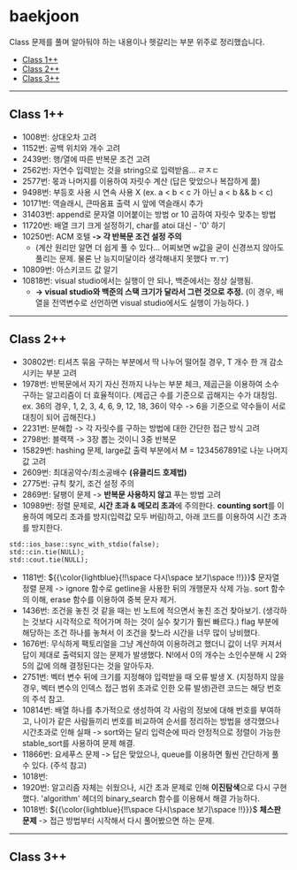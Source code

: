 # baekjoon
Class 문제를 풀며 알아둬야 하는 내용이나 헷갈리는 부분 위주로 정리했습니다. 
- [Class 1++](#class-1)
- [Class 2++](#class-2)
- [Class 3++](#class-3)

---

## Class 1++
- 1008번: 상대오차 고려
- 1152번: 공백 위치와 개수 고려
- 2439번: 행/열에 따른 반복문 조건 고려
- 2562번: 자연수 입력받는 것을 string으로 입력받음... ㄹㅈㄷ
- 2577번: 몫과 나머지를 이용하여 자릿수 계산 (답은 맞았으나 복잡하게 풂)
- 9498번: 부등호 사용 시 연속 사용 X (ex. a < b < c 가 아닌 a < b && b < c)
- 10171번: 역슬래시, 큰따옴표 출력 시 앞에 역슬래시 추가
- 31403번: append로 문자열 이어붙이는 방법 or 10 곱하여 자릿수 맞추는 방법
- 11720번: 배열 크기 크게 설정하기, char를 atoi 대신 - '0' 하기
- 10250번: ACM 호텔 **-> 각 반복문 조건 설정 주의**
    - (계산 원리만 알면 더 쉽게 풀 수 있다... 어찌보면 w값을 굳이 신경쓰지 않아도 풀리는 문제. 물론 난 능지미달이라 생각해내지 못했다 ㅠ.ㅜ)
- 10809번: 아스키코드 값 알기
- 10818번: visual studio에서는 실행이 안 되나, 백준에서는 정상 실행됨. 
    - **-> visual studio와 백준의 스택 크기가 달라서 그런 것으로 추정.** (이 경우, 배열을 전역변수로 선언하면 visual studio에서도 실행이 가능하다. )

---

## Class 2++
- 30802번: 티셔츠 묶음 구하는 부분에서 딱 나누어 떨어질 경우, T 개수 한 개 감소시키는 부분 고려
- 1978번: 반복문에서 자기 자신 전까지 나누는 부분 체크, 제곱근을 이용하여 소수 구하는 알고리즘이 더 효율적이다. (제곱근 수를 기준으로 곱해지는 수가 대칭임. ex. 36의 경우, 1, 2, 3, 4, 6, 9, 12, 18, 36이 약수 -> 6을 기준으로 약수들이 서로 대칭이 되어 곱해진다.)
- 2231번: 분해합 -> 각 자릿수를 구하는 방법에 대한 간단한 접근 방식 고려
- 2798번: 블랙잭 -> 3장 뽑는 것이니 3중 반복문
- 15829번: hashing 문제, large값 출력 부분에서 M = 1234567891로 나눈 나머지 값 고려
- 2609번: 최대공약수/최소공배수 **(유클리드 호제법)**
- 2775번: 규칙 찾기, 조건 설정 주의
- 2869번: 달팽이 문제 -> **반복문 사용하지 않고** 푸는 방법 고려
- 10989번: 정렬 문제로, **시간 초과 & 메모리 초과**에 주의한다. **counting sort**를 이용하여 메모리 초과를 방지(입력값 모두 버림)하고, 아래 코드를 이용하여 시간 초과를 방지한다.
```
std::ios_base::sync_with_stdio(false);
std::cin.tie(NULL);
std::cout.tie(NULL);
```
- 1181번: ${{\color{lightblue}{!!\space 다시\space 보기\space !!}}}$ 문자열 정렬 문제 -> ignore 함수로 getline을 사용한 뒤의 개행문자 삭제 가능. sort 함수의 이해, erase 함수를 이용하여 중복 문자 제거. 
- 1436번: 조건을 놓친 것 같을 때는 빈 노트에 적으면서 놓친 조건 찾아보기. (생각하는 것보다 시각적으로 적어가며 하는 것이 실수 찾기가 훨씬 빠르다.) flag 부분에 해당하는 조건 하나를 놓쳐서 이 조건을 찾느라 시간을 너무 많이 낭비했다. 
- 1676번: 무식하게 팩토리얼을 그냥 계산하여 이용하려고 했더니 값이 너무 커져서 답이 제대로 출력되지 않는 문제가 발생했다. N!에서 0의 개수는 소인수분해 시 2와 5의 값에 의해 결정된다는 것을 알아두자. 
- 2751번: 벡터 변수 뒤에 크기를 지정해야 입력받을 때 오류 발생 X. (지정하지 않을 경우, 벡터 변수의 인덱스 접근 범위 초과로 인한 오류 발생)관련 코드는 해당 번호의 주석 참고. 
- 10814번: 배열 하나를 추가적으로 생성하여 각 사람의 정보에 대해 번호를 부여하고, 나이가 같은 사람들끼리 번호를 비교하여 순서를 정리하는 방법을 생각했으나 시간초과로 인해 실패 -> sort와는 달리 입력순에 따라 안정적으로 정렬이 가능한 stable_sort를 사용하여 문제 해결.
- 11866번: 요세푸스 문제 -> 답은 맞았으나, queue를 이용하면 훨씬 간단하게 풀 수 있다. (주석 참고)
- 1018번: 
- 1920번: 알고리즘 자체는 쉬웠으나, 시간 초과 문제로 인해 **이진탐색**으로 다시 구현했다. 'algorithm' 헤더의 binary_search 함수를 이용해서 해결 가능하다. 
- 1018번: ${{\color{lightblue}{!!\space 다시\space 보기\space !!}}}$ **체스판 문제** -> 접근 방법부터 시작해서 다시 풀어봤으면 하는 문제. 
---

## Class 3++